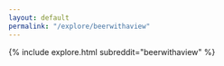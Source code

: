 ```yaml
---
layout: default
permalink: "/explore/beerwithaview"
---
```


<link rel="stylesheet" type="text/css" href="/static/css/explore.css">
{% include explore.html subreddit="beerwithaview" %}
